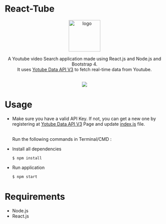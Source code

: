 # React-Tube

<p align="center">
 <img height="100 px" src="https://image.ibb.co/kiJLNy/logo.png" alt="logo">
</p>
<p align="center">
A Youtube video Search application made using React.js and Node.js and Bootstrap 4.
<br>
It uses <a href="https://developers.google.com/youtube/v3/">Yotube Data API V3</a> to fetch real-time data from Youtube.
<br>

<br>
</p>
<p align="center">
<img  src="https://preview.ibb.co/ctUzFJ/ryt.jpg" />
 </p>
 
# Usage
- Make sure you have a valid API Key. If not, you can get a new one by registering at <a href="https://developers.google.com/youtube/v3/">Yotube Data API V3</a> Page and update <a href="https://github.com/itsksaurabh/react-tube/blob/master/src/index.js">index.js</a> file.

  <br>
  Run the following commands in Terminal/CMD :
- Install all dependencies
  ```
  $ npm install
  ```
- Run application
  ```
  $ npm start
  ```
# Requirements
  - Node.js
  - React.js
